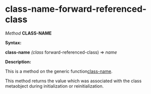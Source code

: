 class-name-forward-referenced-class
===================================

*Method* **CLASS-NAME**

**Syntax:**

**class-name** *(class* forward-referenced-class) => *name*

**Description:**

This is a method on the generic function[class-name](class-name.md).

This method returns the value which was associated with the class metaobject during initialization or reinitialization.
